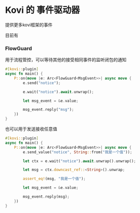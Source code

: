 # Kovi 的 事件驱动器

提供更多kovi框架的事件

目前有

### FlowGuard

用于流程管控，可以等待其他的接受相同事件的监听闭包的通知

```rust
#[kovi::plugin]
async fn main() {
    P::on(move |e: Arc<FlowGuard<MsgEvent>>| async move {
        e.send("notice");

        e.wait("notice").await.unwrap();

        let msg_event = &e.value;

        msg_event.reply("msg");
    })
}
```

也可以用于发送接收任意值

```rust
#[kovi::plugin]
async fn main() {
    P::on(move |e: Arc<FlowGuard<MsgEvent>>| async move {
        e.send_value("notice", String::from("我是一个值"));

        let ctx = e.wait("notice").await.unwrap().unwrap();

        let msg = ctx.downcast_ref::<String>().unwrap;

        assert_eq!(msg, "我是一个值");

        let msg_event = &e.value;

        msg_event.reply(msg);
    })
}
```
